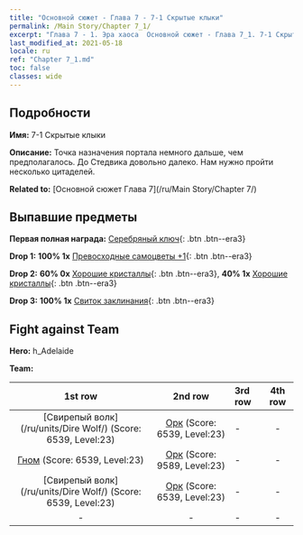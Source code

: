 ```yaml
---
title: "Основной сюжет - Глава 7 - 7-1 Скрытые клыки"
permalink: /Main Story/Chapter 7_1/
excerpt: "Глава 7 - 1. Эра хаоса  Основной сюжет - Глава 7_1. 7-1 Скрытые клыки"
last_modified_at: 2021-05-18
locale: ru
ref: "Chapter 7_1.md"
toc: false
classes: wide
---
```


## Подробности

 **Имя:** 7-1 Скрытые клыки

 **Описание:** Точка назначения портала немного дальше, чем предполагалось. До Стедвика довольно далеко. Нам нужно пройти несколько цитаделей.

 **Related to:** [Основной сюжет Глава 7](/ru/Main Story/Chapter 7/)

## Выпавшие предметы

 **Первая полная награда:** [Серебряный ключ](/ItemsRU/con_693/){: .btn .btn--era3}

 **Drop 1:** **100% 1x** [Превосходные самоцветы +1](/ItemsRU/mat_23/){: .btn .btn--era3}

 **Drop 2:** **60% 0x** [Хорошие кристаллы](/ItemsRU/mat_17/){: .btn .btn--era3}, **40% 1x** [Хорошие кристаллы](/ItemsRU/mat_17/){: .btn .btn--era3}

 **Drop 3:** **100% 1x** [Свиток заклинания](/ItemsRU/con_694/){: .btn .btn--era3}


## Fight against Team
 **Hero:** h_Adelaide

 **Team:**


  | 1st row | 2nd row | 3rd row | 4th row |
  |:----:|:----:|:----|:----:|
  | [Свирепый волк](/ru/units/Dire Wolf/) (Score: 6539, Level:23)  | [Орк](/ru/units/Orc/) (Score: 6539, Level:23)  | - | - |
  | [Гном](/ru/units/Dwarf/) (Score: 6539, Level:23)  | [Орк](/ru/units/Orc/) (Score: 9589, Level:23)  | - | - |
  | [Свирепый волк](/ru/units/Dire Wolf/) (Score: 6539, Level:23)  | [Орк](/ru/units/Orc/) (Score: 6539, Level:23)  | - | - |
  | - | - | - | - |


